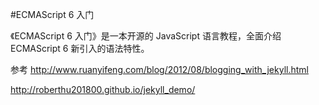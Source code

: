 
#ECMAScript 6 入门

《ECMAScript 6 入门》是一本开源的 JavaScript 语言教程，全面介绍 ECMAScript 6 新引入的语法特性。

参考 http://www.ruanyifeng.com/blog/2012/08/blogging_with_jekyll.html

http://roberthu201800.github.io/jekyll_demo/
